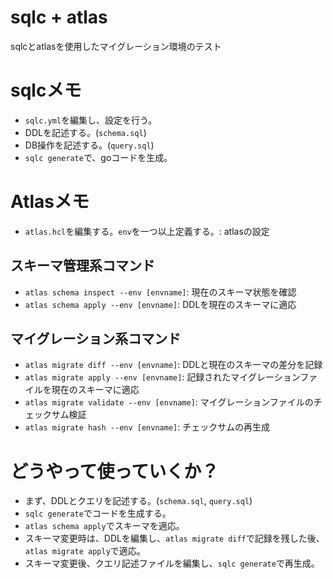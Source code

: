 # sqlc + atlas
sqlcとatlasを使用したマイグレーション環境のテスト

# sqlcメモ
- `sqlc.yml`を編集し、設定を行う。
- DDLを記述する。(`schema.sql`)
- DB操作を記述する。(`query.sql`)
- `sqlc generate`で、goコードを生成。

# Atlasメモ
- `atlas.hcl`を編集する。`env`を一つ以上定義する。: atlasの設定

## スキーマ管理系コマンド
- `atlas schema inspect --env [envname]`: 現在のスキーマ状態を確認
- `atlas schema apply --env [envname]`: DDLを現在のスキーマに適応

## マイグレーション系コマンド
- `atlas migrate diff --env [envname]`: DDLと現在のスキーマの差分を記録
- `atlas migrate apply --env [envname]`: 記録されたマイグレーションファイルを現在のスキーマに適応
- `atlas migrate validate --env [envname]`: マイグレーションファイルのチェックサム検証
- `atlas migrate hash --env [envname]`: チェックサムの再生成

# どうやって使っていくか？
- まず、DDLとクエリを記述する。(`schema.sql`, `query.sql`)
- `sqlc generate`でコードを生成する。
- `atlas schema apply`でスキーマを適応。
- スキーマ変更時は、DDLを編集し、`atlas migrate diff`で記録を残した後、`atlas migrate apply`で適応。
- スキーマ変更後、クエリ記述ファイルを編集し、`sqlc generate`で再生成。
